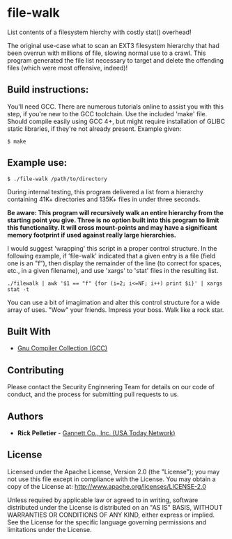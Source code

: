 # file-walk
List contents of a filesystem hierchy with costly stat() overhead!

The original use-case what to scan an EXT3 filesystem hierarchy that had been overrun with millions of file, slowing normal use to a crawl. This program generated the file list necessary to target and delete the offending files (which were most offensive, indeed)!

## Build instructions:

You'll need GCC. There are numerous tutorials online to assist you with this step, if you're new to the GCC toolchain. Use the included 'make' file. Should compile easily using GCC 4+, but might require installation of GLIBC static libraries, if they're not already present. Example given:

```
$ make
```

## Example use:

```
$ ./file-walk /path/to/directory
```

During internal testing, this program delivered a list from a hierarchy containing 41K+ directories and 135K+ files in under three seconds.

**Be aware: This program will recursively walk an entire hierarchy from the starting point you give. Three is no option built into this program to limit this functionality. It will cross mount-points and may have a significant memory footprint if used against really large hierarchies.**

I would suggest 'wrapping' this script in a proper control structure. In the following example, if 'file-walk' indicated that a given entry is a file (field one is an "f"), then display the remainder of the line (to correct for spaces, etc., in a given filename), and use 'xargs' to 'stat' files in the resulting list.

```
./filewalk | awk '$1 == "f" {for (i=2; i<=NF; i++) print $i}' | xargs stat -t
```

You can use a bit of imagimation and alter this control structure for a wide array of uses. "Wow" your friends. Impress your boss. Walk like a rock star.

## Built With

* [Gnu Compiler Collection (GCC)](https://gcc.gnu.org)

## Contributing

Please contact the Security Enginnering Team for details on our code of conduct, and the process for submitting pull requests to us.

## Authors

* **Rick Pelletier** - [Gannett Co., Inc. (USA Today Network)](https://www.usatoday.com/)

## License

Licensed under the Apache License, Version 2.0 (the "License"); you may not use this file except in compliance with the License.
You may obtain a copy of the License at: http://www.apache.org/licenses/LICENSE-2.0

Unless required by applicable law or agreed to in writing, software distributed under the License is distributed on an "AS IS" BASIS, WITHOUT WARRANTIES OR CONDITIONS OF ANY KIND, either express or implied. See the License for the specific language governing permissions and limitations under the License.
